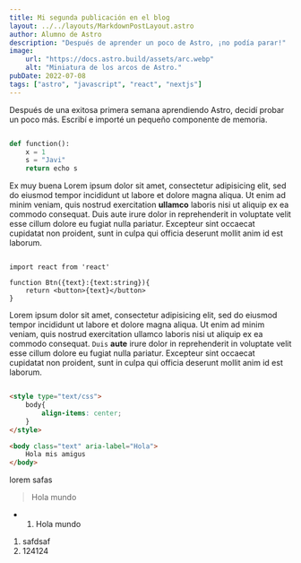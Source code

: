 ```yaml
---
title: Mi segunda publicación en el blog
layout: ../../layouts/MarkdownPostLayout.astro
author: Alumno de Astro
description: "Después de aprender un poco de Astro, ¡no podía parar!"
image:
    url: "https://docs.astro.build/assets/arc.webp"
    alt: "Miniatura de los arcos de Astro."
pubDate: 2022-07-08
tags: ["astro", "javascript", "react", "nextjs"]
---
```


Después de una exitosa primera semana aprendiendo Astro, decidí probar un poco más. Escribí e importé un pequeño componente de memoria.
```python

def function():
    x = 1
    s = "Javi"
    return echo s

```

Ex muy buena Lorem ipsum dolor sit amet, consectetur adipisicing elit, sed do eiusmod
tempor incididunt ut labore et dolore magna aliqua. Ut enim ad minim veniam,
quis nostrud exercitation **ullamco** laboris nisi ut aliquip ex ea commodo
consequat. Duis aute irure dolor in reprehenderit in voluptate velit esse
cillum dolore eu fugiat nulla pariatur. Excepteur sint occaecat cupidatat non
proident, sunt in culpa qui officia deserunt mollit anim id est laborum.

```tsx

import react from 'react'

function Btn({text}:{text:string}){
    return <button>{text}</button>
}

```

Lorem ipsum dolor sit amet, consectetur adipisicing elit, sed do eiusmod
tempor incididunt ut labore et dolore magna aliqua. Ut enim ad minim veniam,
quis nostrud exercitation ullamco laboris nisi ut aliquip ex ea commodo
consequat. `Duis` **aute** irure dolor in reprehenderit in voluptate velit esse
cillum dolore eu fugiat nulla pariatur. Excepteur sint occaecat cupidatat non
proident, sunt in culpa qui officia deserunt mollit anim id est laborum.

```html

<style type="text/css">
    body{
        align-items: center;
    }
</style>

<body class="text" aria-label="Hola">
    Hola mis amigus
</body>
```

lorem safas 

> Hola mundo

- 1. Hola mundo

1. safdsaf
2. 124124